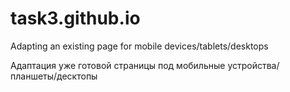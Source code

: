 # task3.github.io
Adapting an existing page for mobile devices/tablets/desktops

Адаптация уже готовой страницы под мобильные устройства/планшеты/десктопы
